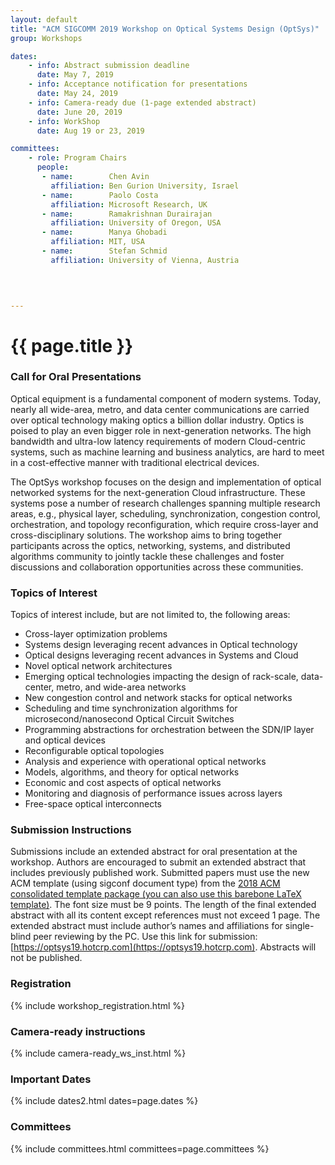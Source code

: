 ```yaml
---
layout: default
title: "ACM SIGCOMM 2019 Workshop on Optical Systems Design (OptSys)"
group: Workshops

dates:
    - info: Abstract submission deadline
      date: May 7, 2019
    - info: Acceptance notification for presentations
      date: May 24, 2019
    - info: Camera-ready due (1-page extended abstract)
      date: June 20, 2019
    - info: WorkShop
      date: Aug 19 or 23, 2019

committees:
    - role: Program Chairs
      people:
       - name:        Chen Avin
         affiliation: Ben Gurion University, Israel
       - name:        Paolo Costa
         affiliation: Microsoft Research, UK
       - name:        Ramakrishnan Durairajan
         affiliation: University of Oregon, USA
       - name:        Manya Ghobadi
         affiliation: MIT, USA
       - name:        Stefan Schmid
         affiliation: University of Vienna, Austria

               

                   
---
```


# {{ page.title }}

### Call for Oral Presentations

Optical equipment is a fundamental component of modern systems. Today, nearly all wide-area, metro, and data center communications are carried over optical technology making optics a billion dollar industry. Optics is poised to play an even bigger role in next-generation networks. The high bandwidth and ultra-low latency requirements of modern Cloud-centric systems, such as machine learning and business analytics, are hard to meet in a cost-effective manner with traditional electrical devices. 

The OptSys workshop focuses on the design and implementation of optical networked systems for the next-generation Cloud infrastructure. These systems pose a number of research challenges spanning multiple research areas, e.g., physical layer, scheduling, synchronization, congestion control, orchestration, and topology reconfiguration, which require cross-layer and cross-disciplinary solutions. The workshop aims to bring together participants across the optics, networking, systems, and distributed algorithms community to jointly tackle these challenges and foster discussions and collaboration opportunities across these communities.
 
### Topics of Interest
Topics of interest include, but are not limited to, the following areas:  

- Cross-layer optimization problems
- Systems design leveraging recent advances in Optical technology
- Optical designs leveraging recent advances in Systems and Cloud
- Novel optical network architectures
- Emerging optical technologies impacting the design of rack-scale, data-center, metro, and wide-area networks
- New congestion control and network stacks for optical networks
- Scheduling and time synchronization algorithms for microsecond/nanosecond Optical Circuit Switches 
- Programming abstractions for orchestration between the SDN/IP layer and optical devices
- Reconfigurable optical topologies
- Analysis and experience with operational optical networks
- Models, algorithms, and theory for optical networks 
- Economic and cost aspects of optical networks
- Monitoring and diagnosis of performance issues across layers
- Free-space optical interconnects

### Submission Instructions
Submissions include an extended abstract for oral presentation at the workshop. Authors are encouraged to submit an extended abstract that includes previously published work.  Submitted papers must use the new ACM template (using sigconf document type) from the  [2018 ACM consolidated template package](https://www.acm.org/publications/proceedings-template)[ (you can also use this barebone LaTeX template)](https://github.com/conference-websites/acmart-sigproc-template). The font size must be 9 points. The length of the final extended abstract with all its content except references must not exceed 1 page. The extended abstract must include author’s names and affiliations for single-blind peer reviewing by the PC. Use this link for submission: [https://optsys19.hotcrp.com](https://optsys19.hotcrp.com). Abstracts will not be published.  

### Registration
{% include workshop_registration.html %}

### Camera-ready instructions
{% include camera-ready_ws_inst.html %}


### <i class="fa fa-calendar"></i> Important Dates

{% include dates2.html dates=page.dates %}

### Committees

{% include committees.html committees=page.committees %}
